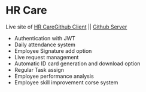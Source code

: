 # HR Care

Live site of [HR Care](https://hrcare.netlify.app/)[Github Client](https://github.com/md-mh/hr-care-client) ||
[Github Server](https://github.com/md-mh/hr-care-backend)

<ul>
<li>Authentication with JWT</li>
<li>Daily attendance system</li>
<li>Employee Signature add option</li>
<li>Live request management</li>
<li>Automatic ID card generation and download option</li>
<li>Regular Task assign</li>
<li>Employee performance analysis</li>
<li>Employee skill improvement corse system</li>

</ul>
